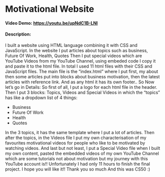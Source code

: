 # Motivational Website
#### Video Demo:  https://youtu.be/upNdC1B-LNI
#### Description:
I built a website using HTML language combining it with CSS and JavaScript.
In the website I put articles about topics such as business, Future Of Work, Health, Quotes
Then I put special videos which are YouTube Videos from my YouTube Channel, using embeded code I copy it and paste it to the html file.
In total I used 11 html files with their CSS and JavaScript files.
The main file is the “index.html” where I put first, my about then some articles put into blocks about business motivation, then the latest articles with reference link.
And as any html it has its own footer..
So Now let’s go in Details:
So first of all, I put a logo for each html file in the header.
Then I put 3 blocks: 
Topics, Videos and Special Videos
in which the “topics” has like a dropdown list of 4 things:
-	Business
-	Future Of Work
-	Health
-	Quotes
  
In the 3 topics, it has the same template where I put a lot of articles.
Then after the topics, in the Videos file I put my own characterisation of my favourites motivational videos for people who like to be motivated by watching videos.
And last but not least, I put a Special Video file when I built my own content, pasted the embedded videos of my own YouTube Channel which are some tutorials not about motivation but my journey with this YouTube account is!!
Unfortunately I had only 11 hours to finish the final project.
I hope you will like it!!
Thank you so much
And this was CS50 :)
